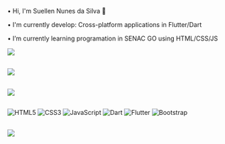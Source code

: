• Hi, I'm Suellen Nunes da Silva 👋

• I'm currently develop: Cross-platform applications in Flutter/Dart

• I’m currently learning programation in SENAC GO using HTML/CSS/JS

![](https://github-readme-stats.vercel.app/api?username=suellen03&theme=dark&hide_border=false&include_all_commits=true&count_private=true)<br/>
##
![](https://github-readme-streak-stats.herokuapp.com/?user=suellen03&theme=dark&hide_border=false)<br/>
##
![](https://github-readme-stats.vercel.app/api/top-langs/?username=suellen03&theme=dark&hide_border=false&include_all_commits=true&count_private=true&layout=compact)
##

##

![HTML5](https://img.shields.io/badge/html5-%23E34F26.svg?style=for-the-badge&logo=html5&logoColor=white) ![CSS3](https://img.shields.io/badge/css3-%231572B6.svg?style=for-the-badge&logo=css3&logoColor=white) ![JavaScript](https://img.shields.io/badge/javascript-%23323330.svg?style=for-the-badge&logo=javascript&logoColor=%23F7DF1E) ![Dart](https://img.shields.io/badge/-Dart-05122A?style=for-the-badge&logo=dart&logoColor)  ![Flutter](https://img.shields.io/badge/-Flutter-05122A?style=for-the-badge-flat&logo=flutter)
<img src="https://camo.githubusercontent.com/b768ae6e4f89b74512e6de02a8367fd71465bc3d88ef1cf2f1622e2017c32bea/68747470733a2f2f696d672e736869656c64732e696f2f62616467652f626f6f7473747261702d2532333536334437432e7376673f7374796c653d666f722d7468652d6261646765266c6f676f3d626f6f747374726170266c6f676f436f6c6f723d7768697465" alt="Bootstrap" data-canonical-src="https://img.shields.io/badge/bootstrap-%23563D7C.svg?style=for-the-badge&amp;logo=bootstrap&amp;logoColor=white" style="max-width: 100%;"></a> 
##
<div>
  <a href="https://www.linkedin.com/in/suellen-nunes-65016020b/" target="_blank"><img src="https://img.shields.io/badge/-LinkedIn-%230077B5?style=for-the-badge&logo=linkedin&logoColor=white" target="_blank"></a> 
</div>
